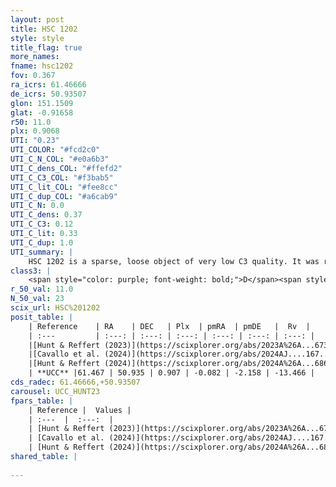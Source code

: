 ```yaml
---
layout: post
title: HSC 1202
style: style
title_flag: true
more_names: 
fname: hsc1202
fov: 0.367
ra_icrs: 61.46666
de_icrs: 50.93507
glon: 151.1509
glat: -0.91658
r50: 11.0
plx: 0.9068
UTI: "0.23"
UTI_COLOR: "#fcd2c0"
UTI_C_N_COL: "#e0a6b3"
UTI_C_dens_COL: "#ffefd2"
UTI_C_C3_COL: "#f3bab5"
UTI_C_lit_COL: "#fee8cc"
UTI_C_dup_COL: "#a6cab9"
UTI_C_N: 0.0
UTI_C_dens: 0.37
UTI_C_C3: 0.12
UTI_C_lit: 0.33
UTI_C_dup: 1.0
UTI_summary: |
    HSC 1202 is a sparse, loose object of very low C3 quality. It was recently reported in the literature.<br><br><span style="color: #99180f; font-weight: bold;">Warning: </span>contains less than 25 stars with <i>P>0.5</i> estimated.
class3: |
    <span style="color: purple; font-weight: bold;">D</span><span style="color: red; font-weight: bold;">C</span>
r_50_val: 11.0
N_50_val: 23
scix_url: HSC%201202
posit_table: |
    | Reference    | RA    | DEC   | Plx  | pmRA  | pmDE   |  Rv  |
    | :---         | :---: | :---: | :---: | :---: | :---: | :---: |
    |[Hunt & Reffert (2023)](https://scixplorer.org/abs/2023A%26A...673A.114H) | 61.495 | 50.934 | 0.918 | -0.058 | -2.158 | -1.333 |
    |[Cavallo et al. (2024)](https://scixplorer.org/abs/2024AJ....167...12C) | 61.583 | 50.942 | 0.923 | -- | -- | -- |
    |[Hunt & Reffert (2024)](https://scixplorer.org/abs/2024A%26A...686A..42H) | 61.495 | 50.934 | 0.918 | -0.058 | -2.158 | -1.333 |
    | **UCC** |61.467 | 50.935 | 0.907 | -0.082 | -2.158 | -13.466 | 
cds_radec: 61.46666,+50.93507
carousel: UCC_HUNT23
fpars_table: |
    | Reference |  Values |
    | :---  |  :---:  |
    | [Hunt & Reffert (2023)](https://scixplorer.org/abs/2023A%26A...673A.114H) | `AV50=1.597, diffAV50=0.537, MOD50=10.11, logAge50=8.059` |
    | [Cavallo et al. (2024)](https://scixplorer.org/abs/2024AJ....167...12C) | `AV50=1.83, dMod50=10.33, logAge50=7.84, [Fe/H]50=-0.08` |
    | [Hunt & Reffert (2024)](https://scixplorer.org/abs/2024A%26A...686A..42H) | `MassJ=66.5994` |
shared_table: |
    
---
```


